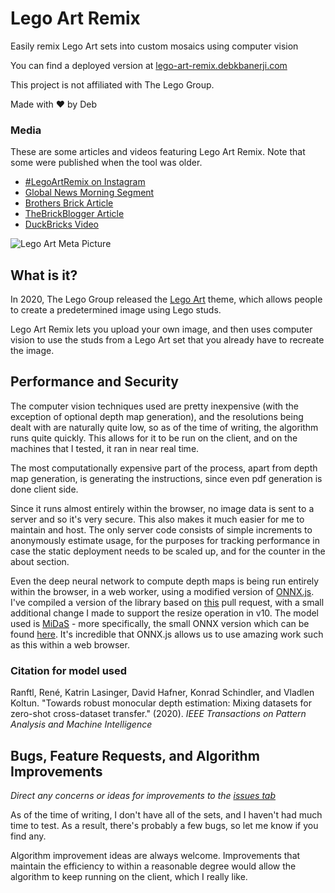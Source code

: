 # Lego Art Remix
Easily remix Lego Art sets into custom mosaics using computer vision

You can find a deployed version at [lego-art-remix.debkbanerji.com](https://lego-art-remix.debkbanerji.com/)

This project is not affiliated with The Lego Group.

Made with ♥ by Deb

### Media

These are some articles and videos featuring Lego Art Remix. Note that some were published when the tool was older.

 - [#LegoArtRemix on Instagram](https://www.instagram.com/explore/tags/legoartremix/)
 - [Global News Morning Segment](https://globalnews.ca/video/7439079/you-can-store-your-medical-records-on-this-app)
 - [Brothers Brick Article](https://www.brothers-brick.com/2020/08/27/create-your-own-mosaic-masterpiece-with-lego-art-remix-review-interview/)
 - [TheBrickBlogger Article](http://thebrickblogger.com/2020/12/building-custom-lego-mosaics-with-lego-art-sets/)
 - [DuckBricks Video](https://www.youtube.com/watch?v=RY4OJnD99VQ)


![Lego Art Meta Picture](https://raw.githubusercontent.com/debkbanerji/lego-art-remix/master/app/favicon.png)

## What is it?
In 2020, The Lego Group released the [Lego Art](https://www.lego.com/en-us/campaigns/art) theme, which allows people to create a predetermined image using Lego studs.

Lego Art Remix lets you upload your own image, and then uses computer vision to use the studs from a Lego Art set that you already have to recreate the image.

## Performance and Security
The computer vision techniques used are pretty inexpensive (with the exception of optional depth map generation), and the resolutions being dealt with are naturally quite low, so as of the time of writing, the algorithm runs quite quickly. This allows for it to be run on the client, and on the machines that I tested, it ran in near real time.

The most computationally expensive part of the process, apart from depth map generation, is generating the instructions, since even pdf generation is done client side.

Since it runs almost entirely within the browser, no image data is sent to a server and so it's very secure. This also makes it much easier for me to maintain and host. The only server code consists of simple increments to anonymously estimate usage, for the purposes for tracking performance in case the static deployment needs to be scaled up, and for the counter in the about section.

Even the deep neural network to compute depth maps is being run entirely within the browser, in a web worker, using a modified version of [ONNX.js](https://github.com/microsoft/onnxjs). I've compiled a version of the library based on [this](https://github.com/microsoft/onnxjs/pull/228) pull request, with a small additional change I made to support the resize operation in v10. The model used is [MiDaS](https://github.com/intel-isl/MiDaS) - more specifically, the small ONNX version which can be found [here](https://github.com/intel-isl/MiDaS/releases/tag/v2_1). It's incredible that ONNX.js allows us to use amazing work such as this within a web browser.

### Citation for model used

Ranftl, René, Katrin Lasinger, David Hafner, Konrad Schindler, and Vladlen Koltun. "Towards robust monocular depth estimation: Mixing datasets for zero-shot cross-dataset transfer." (2020). *IEEE Transactions on Pattern Analysis and Machine Intelligence*

## Bugs, Feature Requests, and Algorithm Improvements
*Direct any concerns or ideas for improvements to the [issues tab](https://github.com/debkbanerji/lego-art-remix/issues)*

As of the time of writing, I don't have all of the sets, and I haven't had much time to test. As a result, there's probably a few bugs, so let me know if you find any.

Algorithm improvement ideas are always welcome. Improvements that maintain the efficiency to within a reasonable degree would allow the algorithm to keep running on the client, which I really like.
